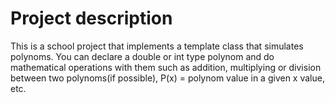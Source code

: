 #                                                       Project description

This is a school project that implements a template class that simulates polynoms. You can declare a double or int type polynom and do mathematical operations with them such as addition, multiplying or division between two polynoms(if possible), P(x) = polynom value in a given x value, etc.
